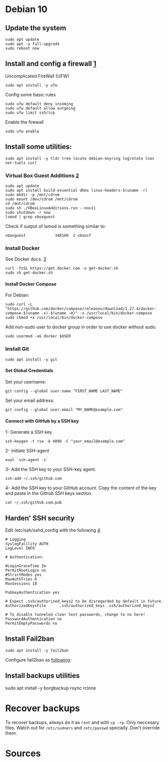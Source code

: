 # Debian 10
## Update the system
```
sudo apt update
sudo apt -y full-upgrade
sudo reboot now
```
## Install and config a firewall [1]
Uncomplicated FireWall (UFW)
```
sudo apt install -y ufw
```
Config some basic rules
```
sudo ufw default deny incoming
sudo ufw default allow outgoing
sudo ufw limit ssh/tcp
```
Enable the firewall
```
sudo ufw enable
```
## Install some utilities:
```
sudo apt install -y tldr tree locate debian-keyring logrotate lnav net-tools curl
```
### Virtual Box Guest Additions [2]
```
sudo apt update
sudo apt install build-essential dkms linux-headers-$(uname -r)
sudo mkdir -p /mnt/cdrom
sudo mount /dev/cdrom /mnt/cdrom
cd /mnt/cdrom
sudo sh ./VBoxLinuxAdditions.run --nox11
sudo shutdown -r now
lsmod | grep vboxguest 
```
Check if output of lsmod is something similar to:
```
vboxguest             348160  2 vboxsf
```
### Install Docker
See Docker docs. [3]
```
curl -fsSL https://get.docker.com -o get-docker.sh
sudo sh get-docker.sh
```
#### Install Docker Compose
For Debian:
```
sudo curl -L "https://github.com/docker/compose/releases/download/1.27.4/docker-compose-$(uname -s)-$(uname -m)" -o /usr/local/bin/docker-compose
sudo chmod +x /usr/local/bin/docker-compose
```
Add non-sudo user to docker group in order to use docker without sudo.
```
sudo usermod -aG docker $USER
```
### Install Git
```
sudo apt install -y git
```
#### Set Global Credentials
Set your username:
```
git config --global user.name "FIRST_NAME LAST_NAME"
```
Set your email address: 
```
git config --global user.email "MY_NAME@example.com"
```
#### Connect with GitHub by a SSH key
  1- Generate a SSH key
```
ssh-keygen -t rsa -b 4096 -C "your_email@example.com"
```
  2- Initiate SSH-agent
```
eval `ssh-agent -s`
```  
  3- Add the SSH key to your SSH-key agent.
```
ssh-add ~/.ssh/github.com
```
  4- Add the SSH key to your GitHub account.
  Copy the content of the key and paste in the Github SSH keys section.
```
cat ~/.ssh/github.com.pub
```
## Harden' SSH security
Edit /etc/ssh/sshd_config with the following [4]
```
# Logging
SyslogFacility AUTH
LogLevel INFO

# Authentication:

#LoginGraceTime 2m
PermitRootLogin no               
#StrictModes yes
MaxAuthTries 6
MaxSessions 10

PubkeyAuthentication yes

# Expect .ssh/authorized_keys2 to be disregarded by default in future.
AuthorizedKeysFile      .ssh/authorized_keys .ssh/authorized_keys2

# To disable tunneled clear text passwords, change to no here!
PasswordAuthentication no                                                                                                                
PermitEmptyPasswords no
```
## Install Fail2ban
```
sudo apt install -y fail2ban
```
Configure fail2ban as [following](https://www.digitalocean.com/community/tutorials/how-fail2ban-works-to-protect-services-on-a-linux-server):
## Install backups utilities
sudo apt install -y borgbackup rsync rclone
# Recover backups
To recover backups, always do it as `root` and with `cp -rp`. Only neccesary files. Watch out for `/etc/sudoers` and `/etc/passwd` specially. Don't override them.
# Sources
[1]:https://www.digitalocean.com/community/tutorials/ufw-essentials-common-firewall-rules-and-commands
[2]:https://linuxize.com/post/how-to-install-virtualbox-guest-additions-on-debian-10/
[3]:https://docs.docker.com/engine/install/debian/
[4]:https://www.digitalocean.com/community/tutorials/how-to-configure-ssh-key-based-authentication-on-a-linux-server
